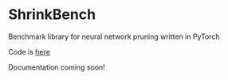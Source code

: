 # ShrinkBench

Benchmark library for neural network pruning written in PyTorch

Code is [here](https://github.com/shrinkbench/shrinkbench)

Documentation coming soon!
